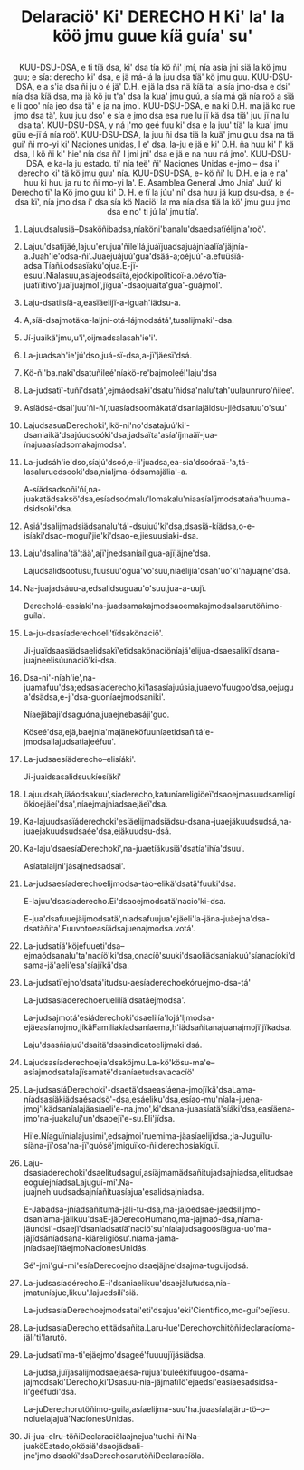 <h1 align='center'>Delaraciö' Ki' DERECHO H Ki' la' la köö jmu guue kíä guía' su'</h1>
<h2 align='center'></h2>
<p align='center'>KUU-DSU-DSA, e ti tíä dsa, ki' dsa tía kö ñi' jmí, nía asía jni siä la kö jmu guu; e sía: derecho ki' dsa, e jä má-já la juu dsa tíä' kö jmu guu.
KUU-DSU-DSA, e a s'ia dsa ñi ju o é jä' D.H. e jä la dsa nä kíä ta' a sía jmo-dsa e dsi' nía dsa kíä dsa, ma jä kö ju t'a' dsa la kua' jmu guú, a sía má gä nía roö a sïä e li goo' nía jeo dsa tä' e ja na jmo'.
KUU-DSU-DSA, e na ki D.H. ma jä ko rue jmo dsa tä', kuu juu dso' e sía e jmo dsa esa rue lu jï kä dsa tiä' juu jï na lu' dsa ta'.
KUU-DSU-DSA, y ná j'mo geé fuu ki' dsa e la juu' tíä' la kua' jmu güu e-jï á nía roö'.
KUU-DSU-DSA, la juu ñi dsa tiä la kuä' jmu guu dsa na tä gui' ñi mo-yi ki' Naciones unidas, I e' dsa, la-ju e jä e ki' D.H. ña huu ki' I' kä dsa, I kö ñi ki' hie' nía dsa ñi' I jmi jni' dsa e jä e na huu ná jmo'.
KUU-DSU-DSA, e ka-la ju estado. ti' nía teë' ñi' Naciones Unidas e-jmo – dsa i' derecho ki' tä kö jmu guu' nía.
KUU-DSU-DSA, e- kö ñi' lu D.H. e ja e na' huu ki huu ja ru to ñi mo-yi la'.
E. Asamblea General Jmo Jnia'
Juú' ki Derecho tï' la Kö jmo guu ki' D. H. e tï la júu' ní' dsa huu jä kup dsu-dsa, e é-dsa kï', nía jmo dsa í' dsa sía kö Naciö' la ma nía dsa tíä la kö' jmu guu jmo dsa e no' ti jú la' jmu tía'.</p>
<ol>
  <li>
    <p>Lajuudsalusiä–Dsaköñibadsa,níaköni'banalu'dsaedsatïélijnia'roö'.</p>
  </li>
  <li>
    <p>Lajuu'dsatïjäé,lajuu'erujua'ñile'lá,juáïjuadsajuájníaalïa'jäjnía-a.Juah'ie'odsa-ñi'.Juaejuájuú'gua'dsää-a;oéjuú'-a.efuüsïá-adsa.Tíañi.odsasïakú'ojua.E-jï-esuu'.Nialasuu,asíajeodsaïtá,ejoókipolíticoï-a.oévo'tïa-juatïïtivo'juaïjuajmoI',jïgua'-dsaojuaïta'gua'-guájmoI'.</p>
  </li>
  <li>
    <p>Laju-dsatiisíä-a,easïáelijï-a-iguah'iädsu-a.</p>
  </li>
  <li>
    <p>A,síä-dsajmotäka-laIjni-otá-lájmodsátá',tusalijmaki'-dsa.</p>
  </li>
  <li>
    <p>Jí-juaikä'jmu,u'i',oijmadsalasah'ie'i'.</p>
  </li>
  <li>
    <p>La-juadsah'ie'jú'dso,juá-sï-dsa,a-jï'jäesï'dsá.</p>
  </li>
  <li>
    <p>Kö-ñi'ba.nakï'dsatuñileé'níakö-re'bajmoleéI'laju'dsa</p>
  </li>
  <li>
    <p>La-judsatï'-tuñi'dsatá',ejmáodsaki'dsatu'ñidsa'nalu'tah'uulaunruro'ñilee'.</p>
  </li>
  <li>
    <p>Asíädsá-dsaI'juu'ñi-ñí,tuasíadsoomákatá'dsaniajäidsu-jiédsatuu'o'suu'</p>
  </li>
  <li>
    <p>LajudsasuaDerechoki',Ikö-ni'no'dsatajuú'ki'-dsaniaikä'dsajúudsoóki'dsa,jadsaïta'asía'íjmaäï-jua-ïnajuaasíadsomakajmodsa'.</p>
  </li>
  <li>
    <p>La-judsáh'ie'dso,síajú'dsoó,e-li'juadsa,ea-sia'dsoóraä-'a,tá-lasaluruedsooki'dsa,niaIjma-ódsamajälia'-a.</p>
    <p>A-síädsadsoñi'ñí,na-juakatädsaksö'dsa,esíadsoómalu'lomakalu'niaasíalíjmodsataña'huuma-dsidsoki'dsa.</p>
  </li>
  <li>
    <p>Asiá'dsalijmadsiädsanalu'tá'-dsujuú'ki'dsa,dsasiä-kíädsa,o-e-isíaki'dsao-mogui'jie'ki'dsao-e,jiesuusiaki-dsa.</p>
  </li>
  <li>
    <p>Laju'dsalina'tä'tää',ajï'jnedsaníaíligua-ajïjäjne'dsa.</p>
    <p>Lajudsalidsootusu,fuusuu'ogua'vo'suu,níaelijía'dsah'uo'ki'najuajne'dsá.</p>
  </li>
  <li>
    <p>Na-juajadsáuu-a,edsalidsuguau'o'suu,jua-a-uujï.</p>
    <p>Derecholá-easíaki'na-juadsamakajmodsaoemakajmodsaIsarutöñimo-guíla'.</p>
  </li>
  <li>
    <p>La-ju-dsasíaderechoeli'tïdsakönaciö'.</p>
    <p>Ji-juaïdsaasïädsaelidsakï'etïdsakönaciöníajä'elijua-dsaesalikï'dsana-juajneelisúunaciö'ki-dsa.</p>
  </li>
  <li>
    <p>Dsa-ni'-níah'ie',na-juamafuu'dsa;edsasíaderecho,ki'lasasíajuúsia,juaevo'fuugoo'dsa,oejugua'dsädsa,e-jí'dsa-guoníaejmodsaniki'.</p>
    <p>Níaejäbaji'dsaguóna,juaejnebasáji'guo.</p>
    <p>Köseé'dsa,ejä,baejnia'majäneköfuuníaetidsañitá'e-jmodsailajudsatiajeéfuu'.</p>
  </li>
  <li>
    <p>La-judsaesíäderecho–elisíáki'.</p>
    <p>Ji-juaidsasalidsuukíesíäki'</p>
  </li>
  <li>
    <p>Lajuudsah,íäáodsakuu',siaderecho,katuníareligiöeï'dsaoejmasuudsareligíökioejäeí'dsa',níaejmajniadsaejäeï'dsa.</p>
  </li>
  <li>
    <p>Ka-lajuudsasïáderechoki'esíäelijmadsiädsu-dsana-juaejäkuudsudsá,na-juaejakuudsudsaée'dsa,ejäkuudsu-dsá.</p>
  </li>
  <li>
    <p>Ka-laju'dsaesíaDerechoki',na-juaetíäkusiä'dsatía'ihïa'dsuu'.</p>
    <p>Asíatalaijni'jásajnedsadsai'.</p>
  </li>
  <li>
    <p>La-judsaesíaderechoelijmodsa-táo-elikä'dsatä'fuuki'dsa.</p>
    <p>E-lajuu'dsasíaderecho.Ei'dsaoejmodsatä'nacio'ki-dsa.</p>
    <p>E-jua'dsafuuejäijmodsatä',niadsafuujua'ejäeli'la-jäna-juäejna'dsa-dsatäñita'.Fuuvotoeasíädsajuenajmodsa.votá'.</p>
  </li>
  <li>
    <p>La-judsatíä'köjefuueti'dsa–ejmaódsanalu'ta'nacíö'ki'dsa,onacíö'suuki'dsaoliädsaniakuú'síanacíoki'dsama-jä'aeli'esa'síajïkä'dsa.</p>
  </li>
  <li>
    <p>La-judsatï'ejno'dsatá'itudsu-aesíaderechoekóruejmo-dsa-tá'</p>
    <p>La-judsasíaderechoeruelilíä'dsatáejmodsa'.</p>
    <p>La-judsajmotá'esíáderechoki'dsaelilía'lojá'ljmodsa-ejäeasíanojmo,jíkäFamiliakíadsaníaema,h'iädsañitanajuanajmojï'jïkadsa.</p>
    <p>Laju'dsasñiajuú'dsaitä'dsasíndicatoelijmaki'dsá.</p>
  </li>
  <li>
    <p>Lajudsasíaderechoejia'dsaköjmu.La-kö'kösu-ma'e–asíajmodsatalajïsamatë'dsaníaetudsavacacíö'</p>
  </li>
  <li>
    <p>La-judsasíáDerechoki'-dsaetä'dsaeasíáena-jmojïkä'dsaLama-níádsasíäkiädsaésadsö'-dsa,esáeliku'dsa,esíao-mu'níala-juena-jmoj'Ikädsaníalajäasíaeli'e-na.jmo',ki'dsana-juaasíatä'síáki'dsa,easíäena-jmo'na-juakaluj'un'dsaoejï'e-su.Eli'jïdsa.</p>
    <p>Hi'e.Níaguïníalajusimi',edsajmoi'ruemima-jäasíaelijïdsa.;la-Juguïlu-síäna-jï'osa'na-jï'guósë'jmiguïko-ñiiderechosíakïguï.</p>
  </li>
  <li>
    <p>Laju-dsasíaderechoki'dsaelitudsaguí,asíäjmamädsañitujadsajniadsa,elitudsaeeoguíejníadsaLajuguí-mí'.Na-juajneh'uudsadsajníañituasíajua'esalidsajniadsa.</p>
    <p>E-Jabadsa-jníadsañitumä-jäli-tu-dsa,ma-jajoedsae-jaedsilijmo-dsaníama-jälikuu'dsaE-jäDerecoHumano,ma-jajmaó-dsa,níama-jäundsi'-dsaejï'dsaníadsatíä'naciö'su'níalajudsagoósíägua-uo'ma-jäjïdsáníadsana-kiäreligiösu'.níama-jama-jníadsaejïtäejmoNacíonesUnidás.</p>
    <p>Sé'-jmi'gui-mi'esíaDerecoejno'dsaejäjne'dsajma-tuguijodsá.</p>
  </li>
  <li>
    <p>La-judsasíadérecho.E-i'dsaniaelikuu'dsaejälutudsa,nia-jmatuníajue,likuu'.lajuedsílí'siä.</p>
    <p>La-judsasíaDerechoejmodsatai'eti'dsajua'eki'Científico,mo-guí'oejïesu.</p>
  </li>
  <li>
    <p>La-judsasíaDerecho,etitädsañita.Laru-lue'Derechoychitöñideclaracíoma-jäli'ti'larutö.</p>
  </li>
  <li>
    <p>La-judsatï'ma-ti'ejäejmo'dsageé'fuuuujïjäsíädsa.</p>
    <p>La-judsa,juïjasalijmodsaejaesa-rujua'buleékifuugoo-dsama-jajmodsaki'Derecho,ki'Dsasuu-nia-jäjmatïlö'ejaedsi'easíaesadsidsa-li'geéfudi'dsa.</p>
    <p>La-juDerechorutöñimo-guila,asíaelijma-suu'ha.juaasíalajäru-tö–o–noluelajajuä'NacíonesUnidas.</p>
  </li>
  <li>
    <p>Ji-jua-eIru-töñiDeclaraciölaajnejua'tuchi-ñi'Na-juaköEstado,okösiä'dsaojädsali-jne'jmo'dsaokï'dsaDerechosarutöñiDeclaracíöla.</p>
  </li>
</ol>